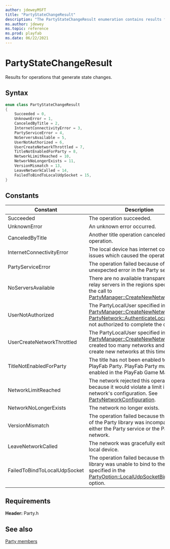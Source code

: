 ```yaml
---
author: jdeweyMSFT
title: "PartyStateChangeResult"
description: "The PartyStateChangeResult enumeration contains results for operations that generate state changes."
ms.author: jdewey
ms.topic: reference
ms.prod: playfab
ms.date: 06/22/2021
---
```


# PartyStateChangeResult  

Results for operations that generate state changes.    

## Syntax  
  
```cpp
enum class PartyStateChangeResult    
{  
    Succeeded = 0,  
    UnknownError = 1,  
    CanceledByTitle = 2,  
    InternetConnectivityError = 3,  
    PartyServiceError = 4,  
    NoServersAvailable = 5,  
    UserNotAuthorized = 6,  
    UserCreateNetworkThrottled = 7,  
    TitleNotEnabledForParty = 8,  
    NetworkLimitReached = 10,  
    NetworkNoLongerExists = 11,  
    VersionMismatch = 13,  
    LeaveNetworkCalled = 14,  
    FailedToBindToLocalUdpSocket = 15,  
}  
```  
  
## Constants  
  
| Constant | Description |
| --- | --- |
| Succeeded | The operation succeeded. |  
| UnknownError | An unknown error occurred. |  
| CanceledByTitle | Another title operation canceled this operation. |  
| InternetConnectivityError | The local device has internet connectivity issues which caused the operation to fail. |  
| PartyServiceError | The operation failed because of an unexpected error in the Party service. |  
| NoServersAvailable | There are no available transparent cloud relay servers in the regions specified by the call to [PartyManager::CreateNewNetwork()](../classes/PartyManager/methods/partymanager_createnewnetwork.md). |  
| UserNotAuthorized | The PartyLocalUser specified in the call to [PartyManager::CreateNewNetwork()](../classes/PartyManager/methods/partymanager_createnewnetwork.md) or [PartyNetwork::AuthenticateLocalUser()](../classes/PartyNetwork/methods/partynetwork_authenticatelocaluser.md) is not authorized to complete the operation. |  
| UserCreateNetworkThrottled | The PartyLocalUser specified in the call to [PartyManager::CreateNewNetwork()](../classes/PartyManager/methods/partymanager_createnewnetwork.md) has created too many networks and cannot create new networks at this time. |  
| TitleNotEnabledForParty | The title has not been enabled to use PlayFab Party. PlayFab Party must be enabled in the PlayFab Game Manager. |  
| NetworkLimitReached | The network rejected this operation because it would violate a limit in the network's configuration. See [PartyNetworkConfiguration](../structs/partynetworkconfiguration.md). |  
| NetworkNoLongerExists | The network no longer exists. |  
| VersionMismatch | The operation failed because this version of the Party library was incompatible with either the Party service or the Party network. |  
| LeaveNetworkCalled | The network was gracefully exited by the local device. |  
| FailedToBindToLocalUdpSocket | The operation failed because the Party library was unable to bind to the socket specified in the [PartyOption::LocalUdpSocketBindAddress](partyoption.md) option. |  
  
  
## Requirements  
  
**Header:** Party.h
  
## See also  
[Party members](../party_members.md)  

  
  
